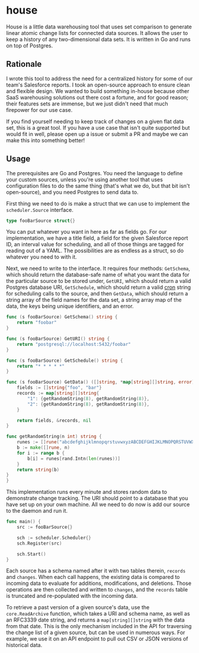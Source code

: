 # house

House is a little data warehousing tool that uses set comparison to generate linear atomic change lists for connected data sources. It allows the user to keep a history of any two-dimensional data sets. It is written in Go and runs on top of Postgres.

## Rationale

I wrote this tool to address the need for a centralized history for some of our team's Salesforce reports. I took an open-source approach to ensure clean and flexible design. We wanted to build something in-house because other SaaS warehousing solutions out there cost a fortune, and for good reason; their features sets are immense, but we just didn't need that much firepower for our use case.

If you find yourself needing to keep track of changes on a given flat data set, this is a great tool. If you have a use case that isn't quite supported but would fit in well, please open up a issue or submit a PR and maybe we can make this into something better!

## Usage

The prerequisites are Go and Postgres. You need the language to define your custom sources, unless you're using another tool that uses configuration files to do the same thing (that's what we do, but that bit isn't open-source), and you need Postgres to send data to.

First thing we need to do is make a struct that we can use to implement the `scheduler.Source` interface.

```go
type fooBarSource struct{}
```

You can put whatever you want in here as far as fields go. For our implementation, we have a title field, a field for the given Salesforce report ID, an interval value for scheduling, and all of those things are tagged for reading out of a YAML. The possibilities are as endless as a struct, so do whatever you need to with it.

Next, we need to write to the interface. It requires four methods: `GetSchema`, which should return the database-safe name of what you want the data for the particular source to be stored under, `GetURI`, which should return a valid Postgres database URI, `GetSchedule`, which should return a valid [cron](https://en.wikipedia.org/wiki/Cron) string for scheduling calls to the source, and then `GetData`, which should return a string array of the field names for the data set, a string array map of the data, the keys being unique identifiers, and an error.

```go
func (s fooBarSource) GetSchema() string {
	return "foobar"
}

func (s fooBarSource) GetURI() string {
	return "postgresql://localhost:5432/foobar"
}

func (s fooBarSource) GetSchedule() string {
	return "* * * * *"
}

func (s fooBarSource) GetData() ([]string, *map[string][]string, error) {
	fields := []string{"foo", "bar"}
	records := map[string][]string{
		"1": {getRandomString(8), getRandomString(8)},
		"2": {getRandomString(8), getRandomString(8)},
	}

	return fields, &records, nil
}

func getRandomString(n int) string {
	runes := []rune("abcdefghijklmnopqrstuvwxyzABCDEFGHIJKLMNOPQRSTUVWXYZ")
	b := make([]rune, n)
	for i := range b {
		b[i] = runes[rand.Intn(len(runes))]
	}
	return string(b)
}
}
```

This implementation runs every minute and stores random data to demonstrate change tracking. The URI should point to a database that you have set up on your own machine. All we need to do now is add our source to the daemon and run it.

```go
func main() {
	src := fooBarSource{}

	sch := scheduler.Scheduler{}
	sch.Register(src)

	sch.Start()
}
```

Each source has a schema named after it with two tables therein, `records` and `changes`. When each call happens, the existing data is compared to incoming data to evaluate for additions, modifications, and deletions. Those operations are then collected and written to `changes`, and the `records` table is truncated and re-populated with the incoming data.

To retrieve a past version of a given source's data, use the `core.ReadArchive` function, which takes a URI and schema name, as well as an RFC3339 date string, and returns a `map[string][]string` with the data from that date. This is the only mechanism included in the API for traversing the change list of a given source, but can be used in numerous ways. For example, we use it on an API endpoint to pull out CSV or JSON versions of historical data.